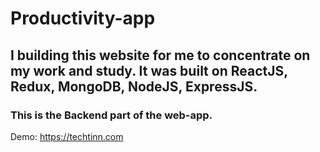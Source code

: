 # Productivity-app
## I building this website for me to concentrate on my work and study. It was built on ReactJS, Redux, MongoDB, NodeJS, ExpressJS.
### This is the Backend part of the web-app.

Demo: https://techtinn.com


                

